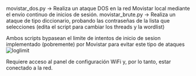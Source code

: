 movistar_dos.py -> Realiza un ataque DOS en la red Movistar local mediante el envío continuo de inicios de sesión. 
movistar_brute.py -> Realiza un ataque de tipo diccionario, probando las contraseñas de la lista que selecciones (edita el script para cambiar los threads y la wordlist)

Ambos scripts bypasean el limite de intentos de inicio de sesion implementado (pobremente) por Movistar para evitar este tipo de ataques 
![loglimit](https://user-images.githubusercontent.com/92279236/138266890-609b1203-1ef8-4255-b5a0-f63864a42b08.png)

Requiere acceso al panel de configuración WiFi y, por lo tanto, estar conectado a la red.
